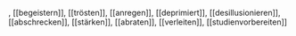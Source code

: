 , [[begeistern]], [[trösten]], [[anregen]], [[deprimiert]], [[desillusionieren]], [[abschrecken]], [[stärken]], [[abraten]], [[verleiten]], [[studienvorbereiten]]